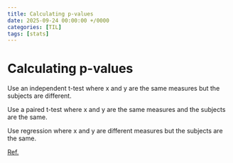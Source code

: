 ```yaml
---
title: Calculating p-values
date: 2025-09-24 00:00:00 +/0000
categories: [TIL]
tags: [stats]
---
```


# Calculating p-values
Use an independent t-test where x and y are the same measures but the subjects are different.

Use a paired t-test where x and y are the same measures and the subjects are the same.

Use regression where x and y are different measures but the subjects are the same.

[Ref.](https://chatgpt.com/share/68d423e7-8f9c-8009-9513-9767b1c24d94)